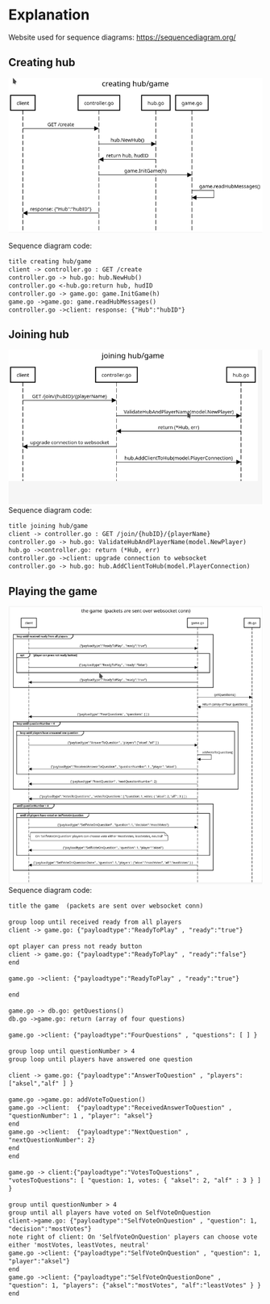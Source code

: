 # Explanation
Website used for sequence diagrams: https://sequencediagram.org/

## Creating hub
![alt text](sequence_diagram_images/create_game.png)

Sequence diagram code: <br>
```
title creating hub/game
client -> controller.go : GET /create
controller.go -> hub.go: hub.NewHub()
controller.go <-hub.go:return hub, hudID
controller.go -> game.go: game.InitGame(h)
game.go ->game.go: game.readHubMessages()
controller.go ->client: response: {"Hub":"hubID"}
```

## Joining hub
![alt text](sequence_diagram_images/join_game.png)
Sequence diagram code: <br>
```
title joining hub/game
client -> controller.go : GET /join/{hubID}/{playerName}
controller.go -> hub.go: ValidateHubAndPlayerName(model.NewPlayer)
hub.go ->controller.go: return (*Hub, err)
controller.go ->client: upgrade connection to websocket
controller.go -> hub.go: hub.AddClientToHub(model.PlayerConnection)
```

## Playing the game
![alt text](sequence_diagram_images/playing_game.png)
Sequence diagram code: <br>
```
title the game  (packets are sent over websocket conn)

group loop until received ready from all players
client -> game.go: {"payloadtype":"ReadyToPlay" , "ready":"true"}

opt player can press not ready button
client -> game.go: {"payloadtype":"ReadyToPlay" , "ready":"false"}
end

game.go ->client: {"payloadtype":"ReadyToPlay" , "ready":"true"}

end

game.go -> db.go: getQuestions()
db.go ->game.go: return (array of four questions)

game.go ->client: {"payloadtype":"FourQuestions" , "questions": [ ] }

group loop until questionNumber > 4
group loop until players have answered one question

client -> game.go: {"payloadtype":"AnswerToQuestion" , "players": ["aksel","alf" ] }

game.go ->game.go: addVoteToQuestion()
game.go ->client:  {"payloadtype":"ReceivedAnswerToQuestion" , "questionNumber": 1 , "player": "aksel"}
end
game.go ->client:  {"payloadtype":"NextQuestion" , "nextQuestionNumber": 2}
end
end

game.go -> client:{"payloadtype":"VotesToQuestions" , "votesToQuestions": [ "question: 1, votes: { "aksel": 2, "alf" : 3 } ] }

group until questionNumber > 4
group until all players have voted on SelfVoteOnQuestion
client->game.go: {"payloadtype":"SelfVoteOnQuestion" , "question": 1, "decision":"mostVotes"}
note right of client: On 'SelfVoteOnQuestion' players can choose vote either 'mostVotes, leastVotes, neutral'
game.go ->client: {"payloadtype":"SelfVoteOnQuestion" , "question": 1, "player":"aksel"}
end
game.go ->client: {"payloadtype":"SelfVoteOnQuestionDone" , "question": 1, "players": {"aksel":"mostVotes", "alf":"leastVotes" } }
end 

```